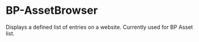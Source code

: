 # BP-AssetBrowser

Displays a defined list of entries on a website. Currently used for BP Asset list.